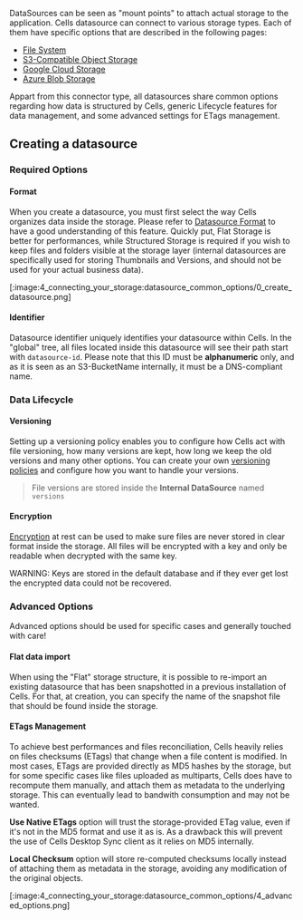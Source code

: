 DataSources can be seen as "mount points" to attach actual storage to the application. Cells datasource can connect to various storage types. Each of them have specific options that are described in the following pages:

 - [File System](./file-system-storage)
 - [S3-Compatible Object Storage](./s3-compatible-storage)
 - [Google Cloud Storage](./google-cloud-storage)
 - [Azure Blob Storage](./azure-blob-storage)

Appart from this connector type, all datasources share common options regarding how data is structured by Cells, generic Lifecycle features for data management, and some advanced settings for ETags management.

## Creating a datasource

### Required Options

#### Format

When you create a datasource, you must first select the way Cells organizes data inside the storage. Please refer to [Datasource Format](./datasource-format) to have a good understanding of this feature. Quickly put, Flat Storage is better for performances, while Structured Storage is required if you wish to keep files and folders visible at the storage layer (internal datasources are specifically used for storing Thumbnails and Versions, and should not be used for your actual business data).

[:image:4_connecting_your_storage:datasource_common_options/0_create_datasource.png]

#### Identifier

Datasource identifier uniquely identifies your datasource within Cells. In the "global" tree, all files located inside this datasource will see their path start with `datasource-id`. Please note that this ID must be **alphanumeric** only, and as it is seen as an S3-BucketName internally, it must be a DNS-compliant name.

### Data Lifecycle

#### Versioning

Setting up a versioning policy enables you to configure how Cells act with file versioning, how many versions are kept, how long we keep the old versions and many other options. You can create your own [versioning policies](./versioning-policies) and configure how you want to handle your versions.

> File versions are stored inside the **Internal DataSource** named `versions`

#### Encryption

[Encryption](./encryption) at rest can be used to make sure files are never stored in clear format inside the storage. All files will be encrypted with a key and only be readable when decrypted with the same key.

WARNING: Keys are stored in the default database and if they ever get lost the encrypted data could not be recovered.

### Advanced Options

Advanced options should be used for specific cases and generally touched with care!

#### Flat data import

When using the "Flat" storage structure, it is possible to re-import an existing datasource that has been snapshotted in a previous installation of Cells. For that, at creation, you can specify the name of the snapshot file that should be found inside the storage.

#### ETags Management

To achieve best performances and files reconciliation, Cells heavily relies on files checksums (ETags) that change when a file content is modified. In most cases, ETags are provided directly as MD5 hashes by the storage, but for some specific cases like files uploaded as multiparts, Cells does have to recompute them manually, and attach them as metadata to the underlying storage. This can eventually lead to bandwith consumption and may not be wanted. 

**Use Native ETags** option will trust the storage-provided ETag value, even if it's not in the MD5 format and use it as is. As a drawback this will prevent the use of Cells Desktop Sync client as it relies on MD5 internally.

**Local Checksum** option will store re-computed checksums locally instead of attaching them as metadata in the storage, avoiding any modification of the original objects.

[:image:4_connecting_your_storage:datasource_common_options/4_advanced_options.png]